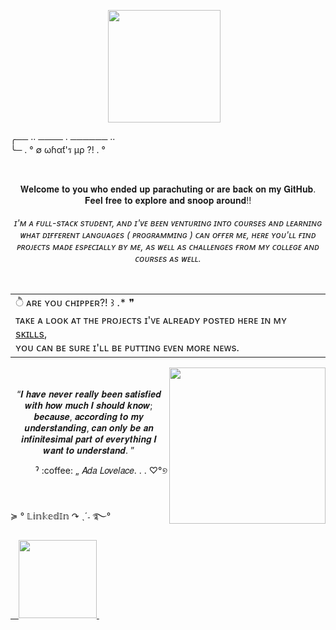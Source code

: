 <div align="center">
  
  <img height="180px" src="https://user-images.githubusercontent.com/86667062/166170905-cd495822-c182-400d-9d88-6eee0f9d2466.png">ㅤ 
  
  <p align="left">
    ╭── ·· ──── · ────── ··<br>
    ╰─  . ° ∅ ωɦαƭ'ร µρ ?! . °
  </p><br>
  
  <p>
    𝐖𝐞𝐥𝐜𝐨𝐦𝐞 𝐭𝐨 𝐲𝐨𝐮 𝐰𝐡𝐨 𝐞𝐧𝐝𝐞𝐝 𝐮𝐩 𝐩𝐚𝐫𝐚𝐜𝐡𝐮𝐭𝐢𝐧𝐠 𝐨𝐫 𝐚𝐫𝐞 𝐛𝐚𝐜𝐤 𝐨𝐧 𝐦𝐲 𝐆𝐢𝐭𝐇𝐮𝐛. 𝐅𝐞𝐞𝐥 𝐟𝐫𝐞𝐞 𝐭𝐨 𝐞𝐱𝐩𝐥𝐨𝐫𝐞 𝐚𝐧𝐝 𝐬𝐧𝐨𝐨𝐩 𝐚𝐫𝐨𝐮𝐧𝐝!!<br><br>
    <i>
     ɪ'ᴍ ᴀ ғᴜʟʟ-sᴛᴀᴄᴋ sᴛᴜᴅᴇɴᴛ, ᴀɴᴅ ɪ'ᴠᴇ ʙᴇᴇɴ ᴠᴇɴᴛᴜʀɪɴɢ ɪɴᴛᴏ ᴄᴏᴜʀsᴇs ᴀɴᴅ ʟᴇᴀʀɴɪɴɢ ᴡʜᴀᴛ ᴅɪғғᴇʀᴇɴᴛ ʟᴀɴɢᴜᴀɢᴇs ( ᴘʀᴏɢʀᴀᴍᴍɪɴɢ ) ᴄᴀɴ ᴏғғᴇʀ ᴍᴇ, ʜᴇʀᴇ ʏᴏᴜ'ʟʟ ғɪɴᴅ ᴘʀᴏᴊᴇᴄᴛs 
     ᴍᴀᴅᴇ ᴇsᴘᴇᴄɪᴀʟʟʏ ʙʏ ᴍᴇ, ᴀs ᴡᴇʟʟ ᴀs ᴄʜᴀʟʟᴇɴɢᴇs ғʀᴏᴍ ᴍʏ ᴄᴏʟʟᴇɢᴇ ᴀɴᴅ ᴄᴏᴜʀsᴇs ᴀs ᴡᴇʟʟ.
    </i>
  </p><br>
 
</div>

<div align="left" >
 
   <table align="center" >
    <tr>
      <td align="left">
        ੈ ᴀʀᴇ ʏᴏᴜ  ᴄʜɪᴘᴘᴇʀ?!  ꒱ .* ❞
      </td>
    <tr>  
    <tr>
       <td align="left">
         ᴛᴀᴋᴇ ᴀ ʟᴏᴏᴋ ᴀᴛ ᴛʜᴇ ᴘʀᴏᴊᴇᴄᴛs ɪ'ᴠᴇ ᴀʟʀᴇᴀᴅʏ ᴘᴏsᴛᴇᴅ ʜᴇʀᴇ ɪɴ ᴍʏ <a href="https://github.com/LlynS2/My_Skills">sᴋɪʟʟs</a>,<br>ʏᴏᴜ ᴄᴀɴ ʙᴇ sᴜʀᴇ ɪ'ʟʟ ʙᴇ 
         ᴘᴜᴛᴛɪɴɢ ᴇᴠᴇɴ ᴍᴏʀᴇ ɴᴇᴡs.
      </td>  
    </tr>
  </table>
  
</div>

<div>
  
  <img align="right" height="250px" src="https://cdni.iconscout.com/illustration/premium/thumb/web-development-3454628-2918517.png">
ㅤㅤㅤㅤㅤㅤ
   <p align="center">
    “𝑰 𝒉𝒂𝒗𝒆 𝒏𝒆𝒗𝒆𝒓 𝒓𝒆𝒂𝒍𝒍𝒚 𝒃𝒆𝒆𝒏 𝒔𝒂𝒕𝒊𝒔𝒇𝒊𝒆𝒅 𝒘𝒊𝒕𝒉 𝒉𝒐𝒘 𝒎𝒖𝒄𝒉 𝑰 𝒔𝒉𝒐𝒖𝒍𝒅 𝒌𝒏𝒐𝒘; 𝒃𝒆𝒄𝒂𝒖𝒔𝒆, 𝒂𝒄𝒄𝒐𝒓𝒅𝒊𝒏𝒈 𝒕𝒐 𝒎𝒚 𝒖𝒏𝒅𝒆𝒓𝒔𝒕𝒂𝒏𝒅𝒊𝒏𝒈, 𝒄𝒂𝒏 𝒐𝒏𝒍𝒚 𝒃𝒆 𝒂𝒏 𝒊𝒏𝒇𝒊𝒏𝒊𝒕𝒆𝒔𝒊𝒎𝒂𝒍 𝒑𝒂𝒓𝒕 𝒐𝒇 
    𝒆𝒗𝒆𝒓𝒚𝒕𝒉𝒊𝒏𝒈 𝑰 𝒘𝒂𝒏𝒕 𝒕𝒐 𝒖𝒏𝒅𝒆𝒓𝒔𝒕𝒂𝒏𝒅. ”

  <p align="right" > ˀ :coffee: „ 𝐴𝑑𝑎 𝐿𝑜𝑣𝑒𝑙𝑎𝑐𝑒. . . ♡°୭ </p>
  </p>ㅤ 
  
</div>

<div align="left" >
 
  <p>
    ≽ ° 𝕃𝕚𝕟𝕜𝕖𝕕𝕀𝕟 ↷ ˎˊ˗ ࿐°
  </p>
  
   <a href="https://www.linkedin.com/in/hevellyn-mc-frei-079020219/">
    ㅤ<img height="125px" src="https://user-images.githubusercontent.com/86667062/166163505-0223edb3-5504-44d3-a07f-cdaa16d0736d.png">
   </a>  ㅤ 
  
</div>
